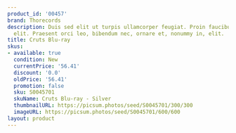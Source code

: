 ```yaml
---
product_id: '00457'
brand: Thorecords
description: Duis sed elit ut turpis ullamcorper feugiat. Proin faucibus convallis
  elit. Praesent orci leo, bibendum nec, ornare et, nonummy in, elit.
title: Cruts Blu-ray
skus:
- available: true
  condition: New
  currentPrice: '56.41'
  discount: '0.0'
  oldPrice: '56.41'
  promotion: false
  sku: S0045701
  skuName: Cruts Blu-ray - Silver
  thumbnailURL: https://picsum.photos/seed/S0045701/300/300
  imageURL: https://picsum.photos/seed/S0045701/600/600
layout: product
---
```

